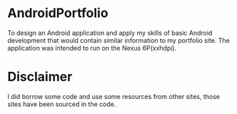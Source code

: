 # AndroidPortfolio

To design an Android application and apply my skills of basic Android development that would contain similar information to my portfolio site. The application was intended to run on the Nexus 6P(xxhdpi). 

# Disclaimer

I did borrow some code and use some resources from other sites, those sites have been sourced in the code.
